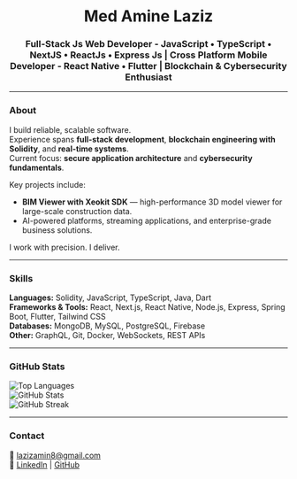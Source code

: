 <h1 align="center">Med Amine Laziz</h1>
<h3 align="center">Full-Stack Js Web Developer - JavaScript • TypeScript • NextJS • ReactJs • Express Js | Cross Platform Mobile Developer - React Native • Flutter | Blockchain & Cybersecurity Enthusiast</h3>

---

### About
I build reliable, scalable software.  
Experience spans **full-stack development**, **blockchain engineering with Solidity**, and **real-time systems**.  
Current focus: **secure application architecture** and **cybersecurity fundamentals**.  

Key projects include:  
- **BIM Viewer with Xeokit SDK** — high-performance 3D model viewer for large-scale construction data.  
- AI-powered platforms, streaming applications, and enterprise-grade business solutions.  

I work with precision. I deliver.

---

### Skills
**Languages:** Solidity, JavaScript, TypeScript, Java, Dart  
**Frameworks & Tools:** React, Next.js, React Native, Node.js, Express, Spring Boot, Flutter, Tailwind CSS  
**Databases:** MongoDB, MySQL, PostgreSQL, Firebase  
**Other:** GraphQL, Git, Docker, WebSockets, REST APIs  

---

### GitHub Stats
![Top Languages](https://github-readme-stats.vercel.app/api/top-langs?username=la3jiz&show_icons=true&locale=en&layout=compact&theme=radical)  
![GitHub Stats](https://github-readme-stats.vercel.app/api?username=la3jiz&show_icons=true&locale=en&theme=radical)  
![GitHub Streak](https://github-readme-streak-stats.herokuapp.com/?user=la3jiz&theme=radical)  

---

### Contact
📧 lazizamin8@gmail.com  
🔗 [LinkedIn](https://www.linkedin.com/in/mohamed-amine-laziz) | [GitHub](https://github.com/la3jiz)

